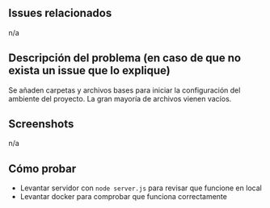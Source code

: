 ## Issues relacionados

n/a

## Descripción del problema (en caso de que no exista un issue que lo explique)

Se añaden carpetas y archivos bases para iniciar la configuración del ambiente del proyecto. La gran mayoría de archivos vienen vacíos.

## Screenshots

n/a

## Cómo probar

- Levantar servidor con `node server.js` para revisar que funcione en local
- Levantar docker para comprobar que funciona correctamente